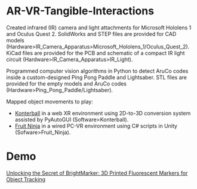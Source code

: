 # AR-VR-Tangible-Interactions
Created infrared (IR) camera and light attachments for Microsoft Hololens 1 and Oculus Quest 2. SolidWorks and STEP files are provided for CAD models (Hardware>IR_Camera_Apparatus>Microsoft_Hololens_1/Oculus_Quest_2). KiCad files are provided for the PCB and schematic of a compact IR light circuit (Hardware>IR_Camera_Apparatus>IR_Light). 

Programmed computer vision algorithms in Python to detect AruCo codes inside a custom-designed Ping Pong Paddle and Lightsaber. STL files are provided for the empty models and AruCo codes (Hardware>Ping_Pong_Paddle/Lightsaber). 

Mapped object movements to play:
- [Konterball](https://konterball.com/) in a web XR environment using 2D-to-3D conversion system assisted by PyAutoGUI (Software>Konterball).
- [Fruit Ninja](https://github.com/zigurous/unity-fruit-ninja-tutorial) in a wired PC-VR environment using C# scripts in Unity (Sofware>Fruit_Ninja). 

# Demo
[Unlocking the Secret of BrightMarker: 3D Printed Fluorescent Markers for Object Tracking](https://www.youtube.com/watch?v=M5YNR6cVIiM)
